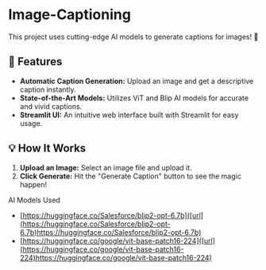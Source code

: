 # Image-Captioning

This project uses cutting-edge AI models to generate captions for images! 🤖

## 🌟 Features

- **Automatic Caption Generation:** Upload an image and get a descriptive caption instantly.
- **State-of-the-Art Models:** Utilizes ViT and Blip AI models for accurate and vivid captions.
- **Streamlit UI:** An intuitive web interface built with Streamlit for easy usage.

## 💡 How It Works

1. **Upload an Image:** Select an image file and upload it.
2. **Click Generate:** Hit the "Generate Caption" button to see the magic happen!

AI Models Used
- [https://huggingface.co/Salesforce/blip2-opt-6.7b]([url](https://huggingface.co/Salesforce/blip2-opt-6.7b)https://huggingface.co/Salesforce/blip2-opt-6.7b)
- [https://huggingface.co/google/vit-base-patch16-224]([url](https://huggingface.co/google/vit-base-patch16-224)https://huggingface.co/google/vit-base-patch16-224)
